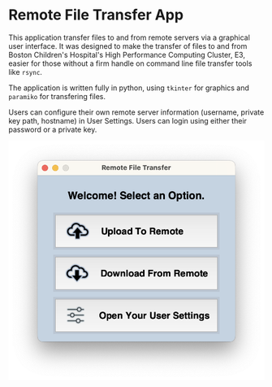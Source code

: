 # Remote File Transfer App 
This application transfer files to and from remote servers via a graphical user interface. It was designed to make the transfer of files to and from Boston Children's Hospital's High Performance Computing Cluster, E3, easier for those without a firm handle on command line file transfer tools like `rsync`.

The application is written fully in python, using `tkinter` for graphics and `paramiko` for transfering files. 

Users can configure their own remote server information (username, private key path, hostname) in User Settings. Users can login using either their password or a private key.

![login_private_key](assets/README_screenshots/1.png)
